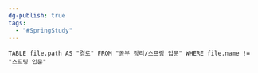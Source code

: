 ```yaml
---
dg-publish: true
tags:
  - "#SpringStudy"
---
```


```dataview
TABLE file.path AS "경로" FROM "공부 정리/스프링 입문" WHERE file.name != "스프링 입문"
```